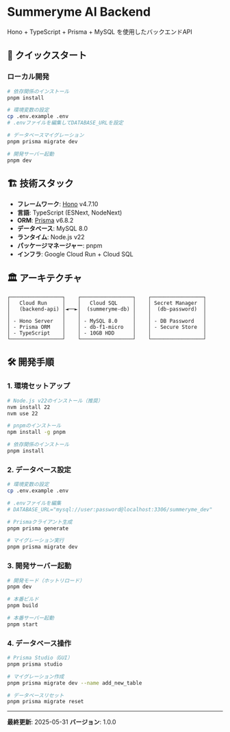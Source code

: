 # Summeryme AI Backend

Hono + TypeScript + Prisma + MySQL を使用したバックエンドAPI

## 🚀 クイックスタート

### ローカル開発

```bash
# 依存関係のインストール
pnpm install

# 環境変数の設定
cp .env.example .env
# .envファイルを編集してDATABASE_URLを設定

# データベースマイグレーション
pnpm prisma migrate dev

# 開発サーバー起動
pnpm dev
```

## 🏗️ 技術スタック

- **フレームワーク**: [Hono](https://hono.dev/) v4.7.10
- **言語**: TypeScript (ESNext, NodeNext)
- **ORM**: [Prisma](https://www.prisma.io/) v6.8.2
- **データベース**: MySQL 8.0
- **ランタイム**: Node.js v22
- **パッケージマネージャー**: pnpm
- **インフラ**: Google Cloud Run + Cloud SQL

## 🏛️ アーキテクチャ

```
┌─────────────────┐    ┌─────────────────┐    ┌─────────────────┐
│   Cloud Run     │    │   Cloud SQL     │    │ Secret Manager  │
│   (backend-api) │◄──►│  (summeryme-db) │    │  (db-password)  │
│                 │    │                 │    │                 │
│ - Hono Server   │    │ - MySQL 8.0     │    │ - DB Password   │
│ - Prisma ORM    │    │ - db-f1-micro   │    │ - Secure Store  │
│ - TypeScript    │    │ - 10GB HDD      │    │                 │
└─────────────────┘    └─────────────────┘    └─────────────────┘
```

## 🛠️ 開発手順

### 1. 環境セットアップ

```bash
# Node.js v22のインストール（推奨）
nvm install 22
nvm use 22

# pnpmのインストール
npm install -g pnpm

# 依存関係のインストール
pnpm install
```

### 2. データベース設定

```bash
# 環境変数の設定
cp .env.example .env

# .envファイルを編集
# DATABASE_URL="mysql://user:password@localhost:3306/summeryme_dev"

# Prismaクライアント生成
pnpm prisma generate

# マイグレーション実行
pnpm prisma migrate dev
```

### 3. 開発サーバー起動

```bash
# 開発モード（ホットリロード）
pnpm dev

# 本番ビルド
pnpm build

# 本番サーバー起動
pnpm start
```

### 4. データベース操作

```bash
# Prisma Studio（GUI）
pnpm prisma studio

# マイグレーション作成
pnpm prisma migrate dev --name add_new_table

# データベースリセット
pnpm prisma migrate reset
```

---

**最終更新**: 2025-05-31
**バージョン**: 1.0.0
